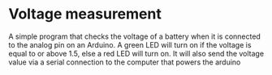 # Voltage measurement
A simple program that checks the voltage of a battery when it is connected to the analog pin on an Arduino. A green LED will turn on if the voltage is equal to or above 1.5, else a red LED will turn on. It will also send the voltage value via a serial connection to the computer that powers the arduino
